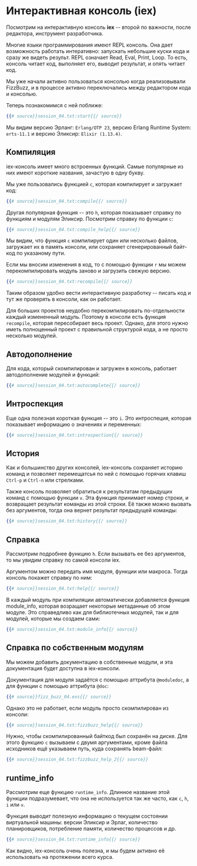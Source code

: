 # Интерактивная консоль (iex)

Посмотрим на интерактивную консоль **iex** -- второй по важности, после редактора, инструмент разработчика.

Многие языки программирования имеют REPL консоль. Она дает возможность работать интеративно: запускать небольшие куски кода и сразу же видеть результ. REPL означает Read, Eval, Print, Loop. То есть, консоль читает код, выполняет его, выводит результат, и опять читает код.

Мы уже начали активно пользоваться консолью когда реализовывали FizzBuzz, и в процессе активно переключались между редактором кода и консолью.

Теперь познакомимся с ней поближе:

```elixir
{{# source}}session_04.txt:start{{/ source}}
```

Мы видим версию Эрланг: `Erlang/OTP 23`, версию Erlang Runtime System: `erts-11.1` и версию Эликсир: `Elixir (1.13.4)`.


## Компиляция

iex-консоль имеет много встроенных функций. Самые популярные из них имеют короткие названия, зачастую в одну букву. 

Мы уже пользовались функцией `c`, которая компилирует и загружает код:

```elixir
{{# source}}session_04.txt:compile{{/ source}}
```

Другая популярная функция -- это `h`, которая показывает справку по функциям и модулям Эликсир. Посмотрим справку по функции `c`:

```elixir
{{# source}}session_04.txt:compile_help{{/ source}}
```

Мы видим, что функция `c` компилирует один или несколько файлов, загружает их в память консоли, или сохраняет сгенерированный байт-код по указаному пути. 

Если мы вносим изменения в код, то с помощью функции `r` мы можем перекомпилировать модуль заново и загрузить свежую версию.

```elixir
{{# source}}session_04.txt:recompile{{/ source}}
```

Таким образом удобно вести интерактивную разработку -- писать код и тут же проверять в консоли, как он работает. 

Для больших проектов неудобно перекомпилировать по-отдельности каждый измененный модуль. Поэтому в консоли есть функция `recompile`, которая пересобирает весь проект. Однако, для этого нужно иметь полноценный проект с правильной структурой кода, а не просто несколько модулей.


## Автодополнение

Для кода, который скомпилирован и загружен в консоль, работает автодополнение модулей и функций:

```elixir
{{# source}}session_04.txt:autocomplete{{/ source}}
```

## Интроспекция

Еще одна полезная короткая функция -- это `i`. Это интроспеция, которая показывает информацию о значениях и переменных:

```elixir
{{# source}}session_04.txt:introspection{{/ source}}
```

## История

Как и большинство других консолей, iex-консоль сохраняет историю команд и позволяет перемещатсья по ней с помощью горячих клавиш `Ctrl-p` и `Ctrl-n` или стрелками.

Также консоль позволяет обратиться к результатам предыдущих команд с помощью функции `v`. Эта функция принимает номер строки, и возвращает результат команды из этой строки. Её также можно вызвать без аргументов, тогда она вернет результат предыдущей команды:

```elixir
{{# source}}session_04.txt:history{{/ source}}
```


## Справка

Рассмотрим подробнее функцию `h`. Если вызывать ее без аргументов, то мы увидим справку по самой консоли iex. 

Аргументом можно передать имя модуля, функции или макроса. Тогда консоль покажет справку по ним:

```elixir
{{# source}}session_04.txt:help{{/ source}}
```

В каждый модуль при компиляции автоматически добавляется функция module_info, которая возращает некоторые метаданные об этом модуле. Это справедливо как для библиотечных модулей, так и для модулей, которые мы создаем сами:

```elixir
{{# source}}session_04.txt:module_info{{/ source}}
```

## Справка по собственным модулям

Мы можем добавить документацию в собственные модули, и эта документация будет доступна в iex-консоли. 

Документация для модуля задаётся с помощью аттрибута `@moduledoc`, а для функции с помощью аттрибута `@doc`:

```elixir
{{# source}}fizz_buzz_04.exs{{/ source}}
```
Однако это не работает, если модуль просто скомпилирован из консоли:

```elixir
{{# source}}session_04.txt:fizzbuzz_help{{/ source}}
```

Нужно, чтобы скомпилированный байткод был сохранён на диске. Для этого функцию `c` вызываем с двумя аргументами, кроме файла исходников ещё указываем путь, куда сохранять beam-файл:

```elixir
{{# source}}session_04.txt:fizzbuzz_help_2{{/ source}}
```

## runtime_info

Рассмотрим еще функцию `runtime_info`. Длинное название этой функции подразумевает, что она не используется так же часто, как `c`, `h`, `i` или `v`.

Функция выводит полезную информацию о текущем состоянии виртуальной машины: версии Эликсир и Эрлаг, количество планировщиков, потребление памяти, количество процессов и др.

```elixir
{{# source}}session_04.txt:runtime_info{{/ source}}
```

Как видно, iex-консоль очень полезна, и мы будем активно её использовать на протяжении всего курса.
